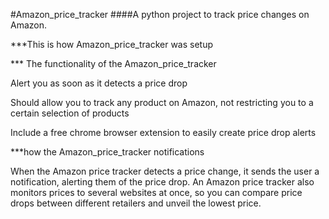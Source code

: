 #Amazon_price_tracker
####A python project to track price changes on Amazon.

***This is how Amazon_price_tracker was setup




*** The functionality of the Amazon_price_tracker

Alert you as soon as it detects a price drop 

Should allow you to track any product on Amazon, not restricting you to a certain selection of products

Include a free chrome browser extension to easily create price drop alerts 

***how the Amazon_price_tracker notifications 

When the Amazon price tracker detects a price change, it sends the user a notification, 
alerting them of the price drop. An Amazon price tracker also monitors prices to several websites at once,
so you can compare price drops between different retailers and unveil the lowest price.
